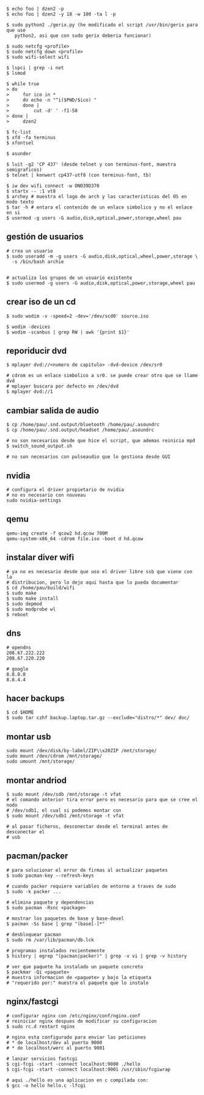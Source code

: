     $ echo foo | dzen2 -p
    $ echo foo | dzen2 -y 18 -w 100 -ta l -p

    $ sudo python2 ./gerix.py (he modificado el script /usr/bin/gerix para que use
       python2, asi que con sudo gerix deberia funcionar)

    $ sudo netcfg <profile>
    $ sudo netcfg down <profile>
    $ sudo wifi-select wifi

    $ lspci | grep -i net
    $ lsmod

    $ while true
    > do
    >     for ico in *
    >     do echo -n "^i($PWD/$ico) "
    >     done |
    >         cut -d' ' -f1-50
    > done |
    >     dzen2 

    $ fc-list
    $ xfd -fa terminus
    $ xfontsel

    $ asunder

    $ luit -g2 'CP 437' (desde telnet y con terminus-font, muestra semigraficos)
    $ telnet | konwert cp437-utf8 (con terminus-font, tb)

    $ iw dev wifi connect -w ONO39D370 
    $ startx -- :1 vt8
    $ archey # muestra el logo de arch y las caracteristicas del OS en modo texto
    $ tar -h # entara el contenido de un enlace simbolico y no el enlace en si
    $ usermod -g users -G audio,disk,optical,power,storage,wheel pau

gestión de usuarios
-------------------

    # crea un usuario
    $ sudo useradd -m -g users -G audio,disk,optical,wheel,power,storage \
      -s /bin/bash archie
    

    # actualiza los grupos de un usuario existente
    $ sudo usermod -g users -G audio,disk,optical,power,storage,wheel pau

crear iso de un cd
------------------
    $ sudo wodim -v -speed=2 -dev='/dev/scd0' source.iso

    $ wodim -devices
    $ wodim -scanbus | grep RW | awk '{print $1}'

reporiducir dvd
---------------
    $ mplayer dvd://<numero de capitulo> -dvd-device /dev/sr0

    # cdrom es un enlace simbolico a sr0. se puede crear otro que se llame dvd
    # mplayer buscara por defecto en /dev/dvd
    $ mplayer dvd://1

cambiar salida de audio
-----------------------
    $ cp /home/pau/.snd.output/bluetooth /home/pau/.asoundrc
    $ cp /home/pau/.snd.output/headset /home/pau/.asoundrc

    # no son necesarios desde que hice el script, que ademas reinicia mpd
    $ switch_sound_output.sh

    # no son necesarios con pulseaudio que lo gestiona desde GUI

nvidia
------
    # configura el driver propietario de nvidia
    # no es necesario con nouveau
    sudo nvidia-settings

qemu
----
    qemu-img create -f qcow2 hd.qcow 700M
    qemu-system-x86_64 -cdrom file.iso -boot d hd.qcow

instalar diver wifi
-------------------
    # ya no es necesario desde que uso el driver libre ssb que viene con la
    # distribucion, pero lo dejo aqui hasta que lo pueda documentar
    $ cd /home/pau/build/wifi
    $ sudo make
    $ sudo make install
    $ sudo depmod
    $ sudo modprobe wl
    $ reboot

dns
---
    # opendns
    208.67.222.222
    208.67.220.220

    # google
    8.8.8.8
    8.8.4.4

hacer backups
-------------
    $ cd $HOME
    $ sudo tar czhf backup.laptop.tar.gz --exclude="distro/*" dev/ doc/

montar usb
----------
    sudo mount /dev/disk/by-label/ZIP\\x20ZIP /mnt/storage/
    sudo mount /dev/cdrom /mnt/storage/
    sudo umount /mnt/storage/

montar andriod
--------------
    $ sudo mount /dev/sdb /mnt/storage -t vfat
    # el comando anterior tira error pero es necesario para que se cree el nodo
    # /dev/sdb1, el cual si podemos montar con
    $ sudo mount /dev/sdb1 /mnt/storage -t vfat

    # al pasar ficheros, desconectar desde el terminal antes de desconectar el
    # usb

pacman/packer
-------------
    # para solucionar el error de firmas al actualizar paquetes
    $ sudo pacman-key --refresh-keys

    # cuando packer requiere variables de entorno a traves de sudo
    $ sudo -k packer ...

    # elimina paquete y dependencias
    $ sudo pacman -Rsnc <package>

    # mostrar los paquetes de base y base-devel
    $ pacman -Ss base | grep "(base[-]*"

    # desbloquear pacman
    $ sudo rm /var/lib/pacman/db.lck

    # programas instalados recientemente
    $ history | egrep "(pacman|packer)" | grep -v vi | grep -v history

    # ver que paquete ha instalado un paquete concreto
    $ packmar -Qi <paquete>
    # muestra informacion de <paquete> y bajo la etiqueta
    # "requerido por:" muestra el paquete que lo instalo

nginx/fastcgi
-------------
    # configurar nginx con /etc/nginx/conf/nginx.conf
    # reiniciar nginx despues de modificar su configuracion
    $ sudo rc.d restart nginx

    # nginx esta configurado para enviar las peticiones 
    # * de localhost/dev al puerto 9000
    # * de localhost/werc al puerto 9001

    # lanzar servicios fastcgi
    $ cgi-fcgi -start -connect localhost:9000 ./hello
    $ cgi-fcgi -start -connect localhost:9001 /usr/sbin/fcgiwrap

    # aqui ./hello es una aplicacion en c compilada con:
    $ gcc -o hello hello.c -lfcgi

